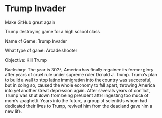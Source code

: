 # Trump Invader
Make GitHub great again

Trump destroying game for a high school class

Name of Game: Trump Invader

What type of game: Arcade shooter

Objective: Kill Trump

Backstory: The year is 3025, America has finally regained its former glory after years of cruel rule under supreme ruler Donald J. Trump. Trump’s plan to build a wall to stop latino immigration into the country was successful, but in doing so, caused the whole economy to fall apart, throwing America into yet another Great depression again. After severals years of conflict, Trump was shut down from being president after ingesting too much of mom’s spaghetti. Years into the future, a group of scientists whom had dedicated their lives to Trump, revived him from the dead and gave him a new life.
